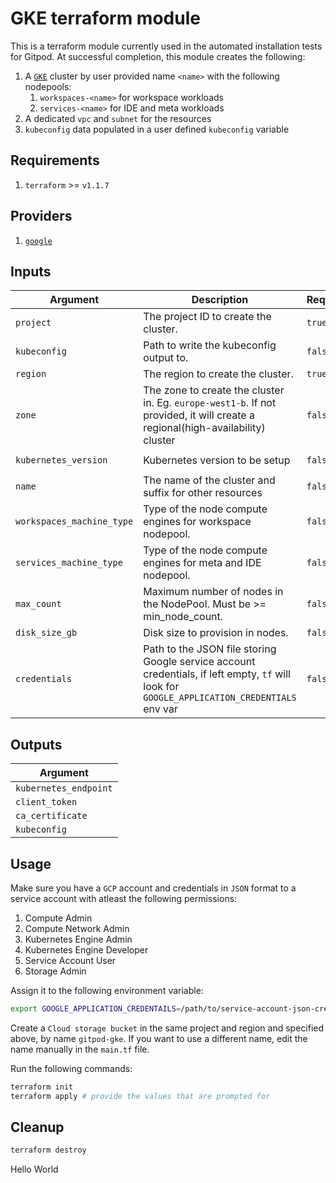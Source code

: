 # GKE terraform module

This is a terraform module currently used in the automated installation tests
for Gitpod. At successful completion, this module creates the following:

1. A [`GKE`](https://cloud.google.com/kubernetes-engine) cluster by user
   provided name `<name>` with the following nodepools:
   1. `workspaces-<name>` for workspace workloads
   1. `services-<name>` for IDE and meta workloads
1. A dedicated `vpc` and `subnet` for the resources
1. `kubeconfig` data populated in a user defined `kubeconfig` variable

## Requirements

1. `terraform` >= `v1.1.7`

## Providers

1. [`google`](https://registry.terraform.io/providers/hashicorp/google/latest/docs)

## Inputs


| Argument                  | Description                                                                                                                                  | Required | Default            |
|---------------------------|----------------------------------------------------------------------------------------------------------------------------------------------|----------|--------------------|
| `project`                 | The project ID to create the cluster.                                                                                                        | `true`   |                    |
| `kubeconfig`              | Path to write the kubeconfig output to.                                                                                                      | `false`  | `./kubeconfig`     |
| `region`                  | The region to create the cluster.                                                                                                            | `true`  | |
| `zone`                    | The zone to create the cluster in. Eg. `europe-west1-b`. If not provided, it will create a regional(high-availability) cluster| `false`  | null                |
| `kubernetes_version`      | Kubernetes version to be setup                                                                                                               | `false`  | `1.22.8-gke.201` |
| `name`                    | The name of the cluster and suffix for other resources                                                                                       | `false`  | `gitpod`          |
| `workspaces_machine_type` | Type of the node compute engines for workspace nodepool.                                                                                     | `false`  | `n2-standard-8`    |
| `services_machine_type`   | Type of the node compute engines for meta and IDE nodepool.                                                                                  | `false`  | `n2-standard-4`    |
| `max_count`               | Maximum number of nodes in the NodePool. Must be >= min_node_count.                                                                          | `false`  | `50`               |
| `disk_size_gb`            | Disk size to provision in nodes.                                                                                                             | `false`  | `100`              |
| `credentials`             | Path to the JSON file storing Google service account credentials, if left empty, `tf` will look for `GOOGLE_APPLICATION_CREDENTIALS` env var | `false`  |                    |


## Outputs


| Argument              |
|-----------------------|
| `kubernetes_endpoint` |
| `client_token`        |
| `ca_certificate`      |
| `kubeconfig`          |


## Usage

Make sure you have a `GCP` account and credentials in `JSON` format to a service
account with atleast the following permissions:
1. Compute Admin
1. Compute Network Admin
1. Kubernetes Engine Admin
1. Kubernetes Engine Developer
1. Service Account User
1. Storage Admin

Assign it to the following environment variable:

``` sh
export GOOGLE_APPLICATION_CREDENTAILS=/path/to/service-account-json-creds
```

Create a `Cloud storage bucket` in the same project and region and specified
above, by name `gitpod-gke`. If you want to use a different name, edit the name
manually in the `main.tf` file.

Run the following commands:

``` sh
terraform init
terraform apply # provide the values that are prompted for
```


## Cleanup

``` sh
terraform destroy
```
Hello World

